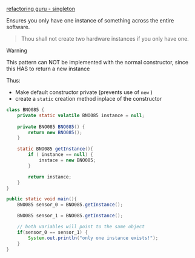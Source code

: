 [refactoring guru - singleton](https://refactoring.guru/design-patterns/singleton)

Ensures you only have one instance of something across the entire software. 
> Thou shall not create two hardware instances if you only have one.


> [!warning] 
> This pattern can NOT be implemented with the normal constructor, since this HAS to return a new instance

Thus:
- Make default constructor private (prevents use of `new` )
- create a `static` creation method inplace of the constructor

```java
class BNO085 {
	private static volatile BNO085 instance = null;
	 
	private BNO085 BNO085() {
		return new BNO085();
	}

	static BNO085 getInstance(){
		if ( instance == null) {
			instace = new BNO085;
		}

		return instance;
	} 
}

public static void main(){
	BNO085 sensor_0 = BNO085.getInstance();

	BNO085 sensor_1 = BNO085.getInstance();

	// both variables will point to the same object
	if(sensor_0 == sensor_1) {
		System.out.println("only one instance exists!");
	}
}
```